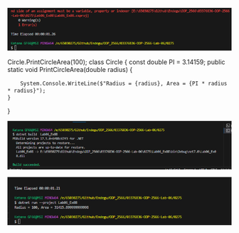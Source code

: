 ![alt text](image-14.png)

﻿Circle.PrintCircleArea(100);
class Circle
{
    const double PI = 3.14159;
    public static void PrintCircleArea(double radius)
    {
        
        System.Console.WriteLine($"Radius = {radius}, Area = {PI * radius * radius}");
    }
}

![alt text](image-15.png)

![alt text](image-16.png)
